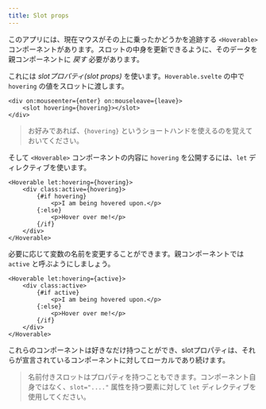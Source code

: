 ```yaml
---
title: Slot props
---
```


このアプリには、現在マウスがその上に乗ったかどうかを追跡する `<Hoverable>` コンポーネントがあります。スロットの中身を更新できるように、そのデータを親コンポーネントに *戻す* 必要があります。

これには *slotプロパティ(slot props)* を使います。`Hoverable.svelte` の中で `hovering` の値をスロットに渡します。

```svelte
<div on:mouseenter={enter} on:mouseleave={leave}>
	<slot hovering={hovering}></slot>
</div>
```

> お好みであれば、`{hovering}` というショートハンドを使えるのを覚えておいてください。

そして `<Hoverable>` コンポーネントの内容に `hovering` を公開するには、`let` ディレクティブを使います。

```svelte
<Hoverable let:hovering={hovering}>
	<div class:active={hovering}>
		{#if hovering}
			<p>I am being hovered upon.</p>
		{:else}
			<p>Hover over me!</p>
		{/if}
	</div>
</Hoverable>
```

必要に応じて変数の名前を変更することができます。親コンポーネントでは `active` と呼ぶようにしましょう。

```svelte
<Hoverable let:hovering={active}>
	<div class:active>
		{#if active}
			<p>I am being hovered upon.</p>
		{:else}
			<p>Hover over me!</p>
		{/if}
	</div>
</Hoverable>
```

これらのコンポーネントは好きなだけ持つことができ、slotプロパティは、それらが宣言されているコンポーネントに対してローカルであり続けます。

> 名前付きスロットはプロパティを持つこともできます。コンポーネント自身ではなく、`slot="...."` 属性を持つ要素に対して `let` ディレクティブを使用してください。
